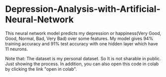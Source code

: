 # Depression-Analysis-with-Artificial-Neural-Network
This neural network model predicts my depression or happiness(Very Good, Good, Normal, Bad, Very Bad) over some features. My model gives 94% training accuracy and 91% test accuracy with one hidden layer which have 11 neurons.

Note that: The dataset is my personal dataset. So It is not sharable in public. Just showing the process. In addition, you can also open this code in colab by clicking the link "open in colab".
